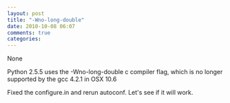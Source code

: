 ```yaml
---
layout: post
title: "-Wno-long-double"
date: 2010-10-08 06:07
comments: true
categories: 
---
```


None


Python 2.5.5 uses the -Wno-long-double c compiler flag, which is no longer supported by the gcc 4.2.1 in OSX 10.6


Fixed the configure.in and rerun autoconf. Let's see if it will work.

